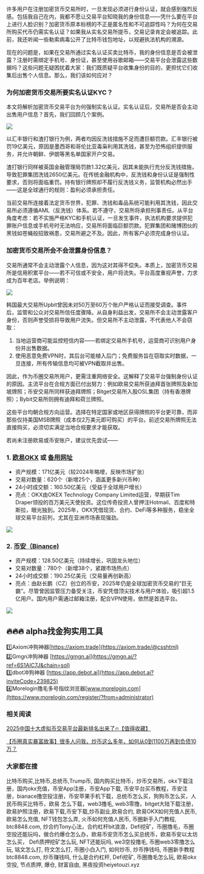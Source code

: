 许多用户在注册加密货币交易所时，一旦发现必须进行身份认证，就会感到强烈反感。包括我自己在内，我都不愿让交易平台知晓我的身份信息——凭什么要在平台上进行人脸识别？加密货币原本标榜的不正是匿名性和不可追踪性吗？为何在交易所购买代币仍需实名认证？如果我从实名交易所提币，交易记录肯定会被追踪。此前，我还听闻一些勒索病毒公开了比特币钱包地址，以规避执法机构的溯源。

现在的问题是，如果在交易所通过实名认证买卖比特币，我的身份信息是否会被泄露？注册时需绑定手机号、身份证，甚至使用谷歌邮箱——交易平台会泄露这些数据吗？这些问题无疑困扰着大家：我们既质疑平台收集身份的目的，更担忧它们收集后出售个人信息。那么，我们该如何应对？

### 为何加密货币交易所要实名认证KYC？

本文将解析加密货币交易平台为何强制实名认证。实名认证后，交易所是否会主动出售用户信息？首先，我们回顾几个案例。

[![](https://307e939.webp.li/20250415173634650.png)](https://btc8848.com/top-10-exchanges)

以汇丰银行和渣打银行为例，两者均因反洗钱措施不足而遭巨额罚款。汇丰银行被罚19亿美元，原因是墨西哥和哥伦比亚毒枭利用其洗钱，甚至为恐怖组织提供服务，并允许朝鲜、伊朗等黑名单国家开户交易。

渣打银行同样被英国金融管理局罚款1.32亿美元，因其未能执行充分反洗钱措施，导致犯罪集团洗钱2650亿美元。在传统金融机构中，反洗钱和身份认证是强制性要求，否则将面临重罚。持有银行牌照却不履行反洗钱义务，监管机构必然出手——这是全球通行的规则：盈利必须承担责任。

当前交易所连接着法定货币世界，犯罪、洗钱和毒品系统可能利用其洗钱，因此交易所必须遵循AML（反洗钱）体系。若不遵守，交易所将承担刑事责任。从平台角度考虑：若不实施严格KYC和手机认证，一旦发生事件，执法机构要求提供犯罪账户信息或手机号时无法响应，交易所将面临巨额罚款。犯罪集团和赌博团伙的黑钱如苍蝇般招致祸患，交易所避之不及。因此，所有客户必须完成身份认证。

### 加密货币交易所会不会泄露身份信息？

交易所通常不会主动泄露个人信息，因为这对其得不偿失。本质上，加密货币交易所是信用积累平台——若不可信或不安全，用户将流失。平台高度重视声誉，力求成为百年老店。举例说明：

[![](https://307e939.webp.li/20250415173710326.png)](https://btc8848.com/top-10-exchanges)

韩国最大交易所Upbit曾因未对50万至60万个账户严格认证而接受调查。事件后，监管和公众对交易所信任度骤降。从自身利益出发，交易所不会主动泄露客户身份，否则声誉受损将导致用户流失。但交易所不主动泄露，不代表他人不会窃取：

1. 当地运营商可能监控短信内容——若绑定交易所手机号，运营商可识别用户身份并出售数据。
2. 使用恶意免费VPN时，其后台可能植入后门；免费服务旨在窃取实时数据，一旦连接，所有传输信息均可被VPN截取并出售。

因此，作为币圈交易所用户，更需注重网络安全。这解释了交易平台强制身份认证的原因。主流平台在合规方面已付出努力：例如欧易交易所获迪拜首张牌照及新加坡牌照；币安交易所同样获迪拜牌照；Bitget交易所入股OSL集团（持有香港牌照）；Bybit交易所则拥有迪拜和荷兰牌照。

这些平台均朝合规方向运营。选择在特定国家或地区获得牌照的平台更可靠，而非那些仅持美国MSB牌照（成本仅2万美元即可购买）的平台。前述交易所牌照无法直接购买，必须切实满足当地合规要求才能获取。

若尚未注册欧易或币安账户，建议优先尝试——
### 1. [欧易OKX](https://www.okx.com/zh-hans/join/74873351) 或 [备用网址](https://www.chouyi.world/zh-hans/join/18639032) 
- 资产规模：171亿美元（较2024年略增，反映市场扩张）
- 交易对数量：620个（新增25个，涵盖更多新兴币种）
- 24小时成交额：160.50亿美元（受益于全球用户增长）
- 亮点：OKX由OKEX Technology Company Limited运营，早期获Tim Draper领投的百万美元天使投资。这位传奇投资人曾押注Hotmail、百度和特斯拉，眼光独到。2025年，OKX凭借现货、合约、DeFi等多种服务，稳坐全球交易平台前列，尤其在亚洲市场表现强劲。

[![](https://fe095ec.webp.li/top-10-exchanges-001.jpg)](https://www.chouyi.world/zh-hans/join/18639032)

### 2. [币安（Binance)](https://accounts.binance.com/zh-CN/register?ref=36457687)
- 资产规模：128.50亿美元（持续增长，巩固龙头地位）
- 交易对数量：780个（新增38个，紧跟市场热点）
- 24小时成交额：190.25亿美元（交易量再创新高）
- 亮点：由赵长鹏（CZ）创立的币安，2025年仍是全球加密货币交易的“巨无霸”。尽管曾因监管压力备受关注，币安凭借顶尖技术与用户体验，吸引超1.5亿用户。国内用户需通过邮箱注册，配合VPN使用，依然是首选平台。

[![](https://fe095ec.webp.li/top-10-exchanges-002.jpg)](https://accounts.binance.com/zh-CN/register?ref=36457687)

## 🔥🔥🔥 alpha找金狗实用工具
1️⃣Axiom冲狗神器[https://axiom.trade](https://axiom.trade/@csshtml)  
2️⃣Gmgn冲狗神器 [https://gmgn.ai](https://gmgn.ai/?ref=6S1AIC7J&chain=sol)  
3️⃣dbot冲狗神器 [https://app.debot.ai](https://app.debot.ai?inviteCode=239825)  
4️⃣Morelogin撸毛多号指纹浏览器[www.morelogin.com](https://www.morelogin.com/register/?from=administrator)  

### 相关阅读
[2025中国十大虚拟币交易平台最新排名出来了🔥【值得收藏】](https://btc8848.com/top-10-exchanges/)

[【币圈真实暴富故事】很多人问我，炒币这么多年，如何从0到1100万再到负债10万？](https://heiyetouzi.xyz/biquanstory001/)

### 大家都在搜
比特币购买,比特币,总统币,Trump币, 国内购买比特币，炒币交易所，okx下载注册，国内okx充值，币安App注册，币安App下载, 币安平台买币教程，币安注册，bianace撸空投注册，币安苹果手机下载，总统币怎么买，狗狗币怎么买，人民币购买比特币，欧易 怎么下载，web3撸毛, web3零撸，bitget大陆下载注册，欧易护照注册，欧易下载,币安下载,炒币副业,欧易合约, 欧易OKX如何充值人民币, 欧易怎么充值, NFT钱包怎么弄, 火币如何充值人民币, 币圈新手入门教程, btc8848.com, 炒合约Tony心法，合约杠杆bit浪浪，Defi挖矿，币圈撸毛，币圈空投还能玩吗，做合约爆仓怎么办，欧易币安货币怎么买总统币，欧易币安以太坊怎么买， Defi质押挖矿怎么玩, NFT还能玩吗, we3空投撸毛, 币圈web3零撸怎么玩, 铭文怎么打, 符文怎么打, 币圈小白入门, 如何炒币, 炒币挣钱吗, 币圈新手教程btc8848.com, 炒币赚钱吗, 什么是合约杠杆, Defi挖矿, 币圈撸毛怎么玩, 欧易okx空投, 节点质押, 爆仓, 财富自由, 黑夜投资heiyetouzi.xyz